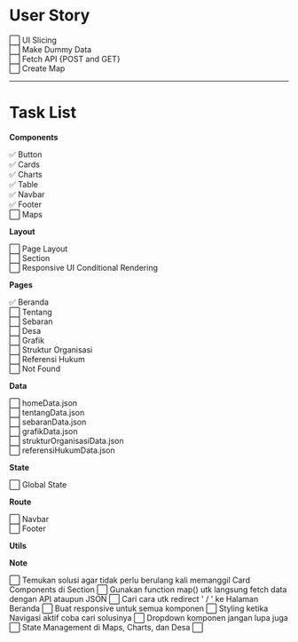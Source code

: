 # User Story

⬜ UI Slicing \
⬜ Make Dummy Data \
⬜ Fetch API {POST and GET} \
⬜ Create Map

---

# Task List

**Components**

✅ Button \
✅ Cards \
✅ Charts \
✅ Table \
✅ Navbar \
✅ Footer \
⬜ Maps

**Layout**

⬜ Page Layout \
⬜ Section \
⬜ Responsive UI Conditional Rendering

**Pages**

✅ Beranda \
⬜ Tentang \
⬜ Sebaran \
⬜ Desa \
⬜ Grafik \
⬜ Struktur Organisasi \
⬜ Referensi Hukum \
⬜ Not Found

**Data**

⬜ homeData.json\
⬜ tentangData.json \
⬜ sebaranData.json \
⬜ grafikData.json \
⬜ strukturOrganisasiData.json \
⬜ referensiHukumData.json

**State**

⬜ Global State

**Route**

⬜ Navbar \
⬜ Footer

**Utils**

<!-- This is where your app logic working -->

<!-- Notes Down Here -->

**Note**

⬜ Temukan solusi agar tidak perlu berulang kali memanggil Card Components di Section
⬜ Gunakan function map() utk langsung fetch data dengan API ataupun JSON
⬜ Cari cara utk redirect ' / ' ke Halaman Beranda
⬜ Buat responsive untuk semua komponen
⬜ Styling ketika Navigasi aktif coba cari solusinya
⬜ Dropdown komponen jangan lupa juga
⬜ State Management di Maps, Charts, dan Desa
⬜
